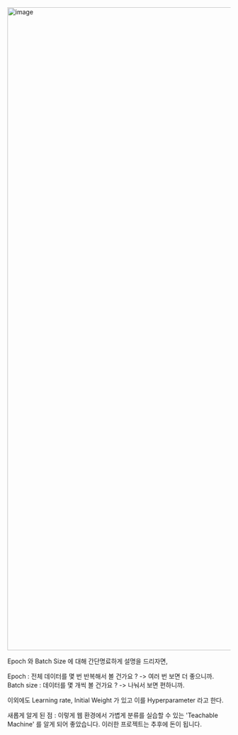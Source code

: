 <img width="1450" alt="image" src="https://github.com/sejongsmarcle/2024_Spring_SMARCLE_Snaegi_Study/assets/62509122/6404c289-d271-4478-be29-0b1d11df8205">

Epoch 와 Batch Size 에 대해 간단명료하게 설명을 드리자면,

Epoch : 전체 데이터를 몇 번 반복해서 볼 건가요 ? -> 여러 번 보면 더 좋으니까.
Batch size : 데이터를 몇 개씩 볼 건가요 ? -> 나눠서 보면 편하니까.

이외에도 Learning rate, Initial Weight 가 있고 이를 Hyperparameter 라고 한다.


새롭게 알게 된 점 : 이렇게 웹 환경에서 가볍게 분류를 실습할 수 있는 'Teachable Machine' 를 알게 되어 좋았습니다. 이러한 프로젝트는 추후에 돈이 됩니다.

